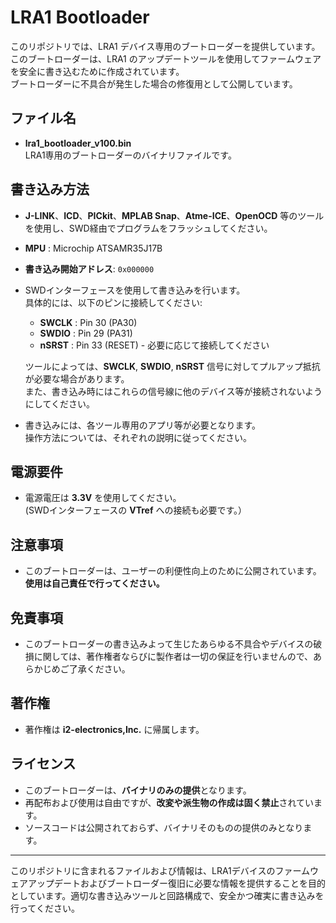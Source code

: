 # LRA1 Bootloader

このリポジトリでは、LRA1 デバイス専用のブートローダーを提供しています。  
このブートローダーは、LRA1 のアップデートツールを使用してファームウェアを安全に書き込むために作成されています。  
ブートローダーに不具合が発生した場合の修復用として公開しています。

## ファイル名
- **lra1_bootloader_v100.bin**  
  LRA1専用のブートローダーのバイナリファイルです。

## 書き込み方法
- **J-LINK**、**ICD**、**PICkit**、**MPLAB Snap**、**Atme-ICE**、**OpenOCD** 等のツールを使用し、SWD経由でプログラムをフラッシュしてください。
- **MPU** :  Microchip ATSAMR35J17B
- **書き込み開始アドレス**: `0x000000`
- SWDインターフェースを使用して書き込みを行います。  
  具体的には、以下のピンに接続してください:
  - **SWCLK** : Pin 30 (PA30)
  - **SWDIO** : Pin 29 (PA31)
  - **nSRST** : Pin 33 (RESET) - 必要に応じて接続してください  
  
  ツールによっては、**SWCLK**, **SWDIO**, **nSRST** 信号に対してプルアップ抵抗が必要な場合があります。  
  また、書き込み時にはこれらの信号線に他のデバイス等が接続されないようにしてください。  

- 書き込みには、各ツール専用のアプリ等が必要となります。  
  操作方法については、それぞれの説明に従ってください。  

## 電源要件
- 電源電圧は **3.3V** を使用してください。  
  (SWDインターフェースの **VTref** への接続も必要です。）

## 注意事項
- このブートローダーは、ユーザーの利便性向上のために公開されています。  
  **使用は自己責任で行ってください。**

## 免責事項
- このブートローダーの書き込みよって生じたあらゆる不具合やデバイスの破損に関しては、著作権者ならびに製作者は一切の保証を行いませんので、あらかじめご了承ください。

## 著作権
- 著作権は **i2-electronics,Inc.** に帰属します。

## ライセンス
- このブートローダーは、**バイナリのみの提供**となります。  
- 再配布および使用は自由ですが、**改変や派生物の作成は固く禁止**されています。  
- ソースコードは公開されておらず、バイナリそのものの提供のみとなります。

---

このリポジトリに含まれるファイルおよび情報は、LRA1デバイスのファームウェアアップデートおよびブートローダー復旧に必要な情報を提供することを目的としています。適切な書き込みツールと回路構成で、安全かつ確実に書き込みを行ってください。
